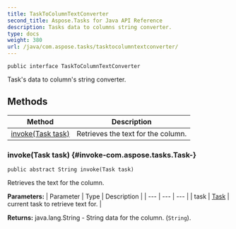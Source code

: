 ```yaml
---
title: TaskToColumnTextConverter
second_title: Aspose.Tasks for Java API Reference
description: Tasks data to columns string converter.
type: docs
weight: 380
url: /java/com.aspose.tasks/tasktocolumntextconverter/
---
```

```
public interface TaskToColumnTextConverter
```

Task's data to column's string converter.
## Methods

| Method | Description |
| --- | --- |
| [invoke(Task task)](#invoke-com.aspose.tasks.Task-) | Retrieves the text for the column. |
### invoke(Task task) {#invoke-com.aspose.tasks.Task-}
```
public abstract String invoke(Task task)
```


Retrieves the text for the column.

**Parameters:**
| Parameter | Type | Description |
| --- | --- | --- |
| task | [Task](../../com.aspose.tasks/task) | current task to retrieve text for. |

**Returns:**
java.lang.String - String data for the column. (`String`).
